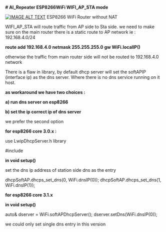 <b># AI_Repeater ESP8266WiFi WIFI_AP_STA mode</b>

[![IMAGE ALT TEXT](http://img.youtube.com/vi/jaqputbJiU4/0.jpg)](http://www.youtube.com/watch?v=jaqputbJiU4 "Video Title")
ESP8266 WiFi Router without NAT


WIFI_AP_STA will route traffic from AP side to Sta side. we need to make sure on the main router there is a static route to AP network ie :  192.168.4.0/24

<b>route add 192.168.4.0 netmask 255.255.255.0 gw WiFi.localIP()</b>
 
otherwise the traffic from main router side will not be routed to 192.168.4.0  network

There is a flaw in library, by default dhcp server will set the softAPIP (interface ip) as the dns server. Where there is no dns service running on it host.

<b>as workaround  we have two choices :
<p>a) run dns server on esp8266</p>
<p>b) set the ip correct ip of dns server</b></p>


<p>we prefer the second option</p>


<b>for esp8266 core 3.0.x :</b>

use LwipDhcpServer.h library
<p>#include <LwipDhcpServer.h></p>

<b>in void setup()</b>
<p>set the dns ip address of station side dns as the  entry</p>

dhcpSoftAP.dhcps_set_dns(0, WiFi.dnsIP(0));
dhcpSoftAP.dhcps_set_dns(1, WiFi.dnsIP(1));


<b>for esp8266 core 3.1.x
<p>in void setup()</p></b>
 
auto& dserver = WiFi.softAPDhcpServer();
dserver.setDns(WiFi.dnsIP(0));

we could only set single dns entry in this version
